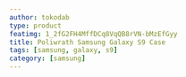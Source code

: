 ```yaml
---
author: tokodab
type: product
featimg: 1_2fG2FH4MffDCq8VqQB8rVN-bMzEfGyy
title: Poliwrath Samsung Galaxy S9 Case
tags: [samsung, galaxy, s9]
category: [samsung]
---
```

